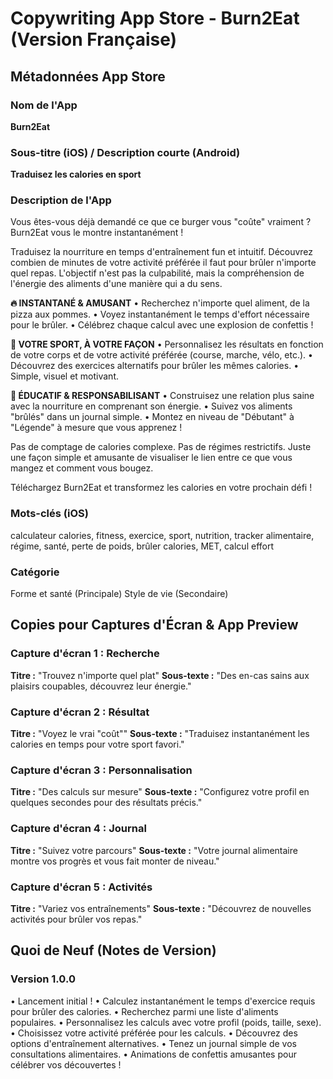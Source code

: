 # Copywriting App Store - Burn2Eat (Version Française)

## Métadonnées App Store

### Nom de l'App
**Burn2Eat**

### Sous-titre (iOS) / Description courte (Android)
**Traduisez les calories en sport**

### Description de l'App

Vous êtes-vous déjà demandé ce que ce burger vous "coûte" vraiment ? Burn2Eat vous le montre instantanément !

Traduisez la nourriture en temps d'entraînement fun et intuitif. Découvrez combien de minutes de votre activité préférée il faut pour brûler n'importe quel repas. L'objectif n'est pas la culpabilité, mais la compréhension de l'énergie des aliments d'une manière qui a du sens.

**🔥 INSTANTANÉ & AMUSANT**
• Recherchez n'importe quel aliment, de la pizza aux pommes.
• Voyez instantanément le temps d'effort nécessaire pour le brûler.
• Célébrez chaque calcul avec une explosion de confettis !

**💪 VOTRE SPORT, À VOTRE FAÇON**
• Personnalisez les résultats en fonction de votre corps et de votre activité préférée (course, marche, vélo, etc.).
• Découvrez des exercices alternatifs pour brûler les mêmes calories.
• Simple, visuel et motivant.

**🧠 ÉDUCATIF & RESPONSABILISANT**
• Construisez une relation plus saine avec la nourriture en comprenant son énergie.
• Suivez vos aliments "brûlés" dans un journal simple.
• Montez en niveau de "Débutant" à "Légende" à mesure que vous apprenez !

Pas de comptage de calories complexe. Pas de régimes restrictifs. Juste une façon simple et amusante de visualiser le lien entre ce que vous mangez et comment vous bougez.

Téléchargez Burn2Eat et transformez les calories en votre prochain défi !

### Mots-clés (iOS)
calculateur calories, fitness, exercice, sport, nutrition, tracker alimentaire, régime, santé, perte de poids, brûler calories, MET, calcul effort

### Catégorie
Forme et santé (Principale)
Style de vie (Secondaire)

## Copies pour Captures d'Écran & App Preview

### Capture d'écran 1 : Recherche
**Titre :** "Trouvez n'importe quel plat"
**Sous-texte :** "Des en-cas sains aux plaisirs coupables, découvrez leur énergie."

### Capture d'écran 2 : Résultat
**Titre :** "Voyez le vrai "coût""
**Sous-texte :** "Traduisez instantanément les calories en temps pour votre sport favori."

### Capture d'écran 3 : Personnalisation
**Titre :** "Des calculs sur mesure"
**Sous-texte :** "Configurez votre profil en quelques secondes pour des résultats précis."

### Capture d'écran 4 : Journal
**Titre :** "Suivez votre parcours"
**Sous-texte :** "Votre journal alimentaire montre vos progrès et vous fait monter de niveau."

### Capture d'écran 5 : Activités
**Titre :** "Variez vos entraînements"
**Sous-texte :** "Découvrez de nouvelles activités pour brûler vos repas."

## Quoi de Neuf (Notes de Version)

### Version 1.0.0
• Lancement initial !
• Calculez instantanément le temps d'exercice requis pour brûler des calories.
• Recherchez parmi une liste d'aliments populaires.
• Personnalisez les calculs avec votre profil (poids, taille, sexe).
• Choisissez votre activité préférée pour les calculs.
• Découvrez des options d'entraînement alternatives.
• Tenez un journal simple de vos consultations alimentaires.
• Animations de confettis amusantes pour célébrer vos découvertes !
